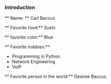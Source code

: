 ### Introduction

** Name: **  Carl Baccus

** Favorite food:** Sushi

** favorite color:** Blue

** Favorite hobbies:**
* Programming in Python
* Network Engineering
* VoIP

** Favorite person in the world:** Desiree Baccus
